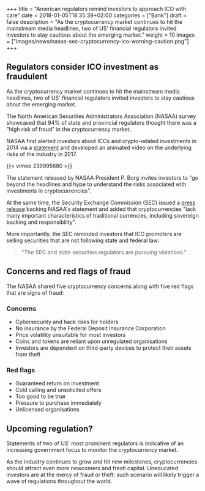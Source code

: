 +++
title = "American regulators remind investors to approach ICO with care"
date = 2018-01-05T18:35:39+02:00
categories = ["Bank"]
draft = false
description = "As the cryptocurrency market continues to hit the mainstream media headlines, two of US' financial regulators invited investors to stay cautious about the emerging market."
weight = 10
images = ["images/news/nasaa-sec-cryptocurrency-ico-warning-caution.png"]
+++

## Regulators consider ICO investment as fraudulent 

As the cryptocurrency market continues to hit the mainstream media headlines, two of US' financial regulators invited investors to stay cautious about the emerging market.

The North American Securities Administrators Association (NASAA) survey showcased that 94% of state and provincial regulators thought there was a "high risk of fraud" in the cryptocurrency market.

NASAA first alerted investors about ICOs and crypto-related investments in 2014 via a <a href=http://www.nasaa.org/44073/nasaa-reminds-investors-approach-cryptocurrencies-initial-coin-offerings-cryptocurrency-related-investment-products-caution/ target=_blank>statement</a> and developed an animated video on the underlying risks of the industry in 2017. 

{{< vimeo 239995680 >}}

The statement released by NASAA President P. Borg invites investors to "go beyond the headlines and hype to understand the risks associated with investments in cryptocurrencies".

At the same time, the Security Exchange Commission (SEC) issued a <a href=https://www.sec.gov/news/public-statement/statement-clayton-stein-piwowar-010418 target=_blank>press release</a> backing NASAA's statement and added that cryptocurrencies "lack many important characteristics of traditional currencies, including sovereign backing and responsibility".

More importantly, the SEC reminded investors that ICO promoters are selling securities that are not following state and federal law:

> "The SEC and state securities regulators are pursuing violations." 

## Concerns and red flags of fraud

The NASAA shared five cryptocurrency concerns along with five red flags that are signs of fraud:

### Concerns

* Cybersecurity and hack risks for holders
* No insurance by the Federal Deposit Insurance Corporation
* Price volatility unsuitable for most investors
* Coins and tokens are reliant upon unregulated organisations
* Investors are dependent on third-party devices to protect their assets from theft

### Red flags

* Guaranteed return on investment
* Cold calling and unsolicited offers
* Too good to be true
* Pressure to purchase immediately
* Unlicensed organisations

## Upcoming regulation?

Statements of two of US' most prominent regulators is indicative of an increasing government focus to monitor the cryptocurrency market.

As the industry continues to grow and hit new milestones, cryptocurrencies should attract even more newcomers and fresh capital. Uneducated investors are at the mercy of fraud or theft: such scenario will likely trigger a wave of regulations throughout the world.


